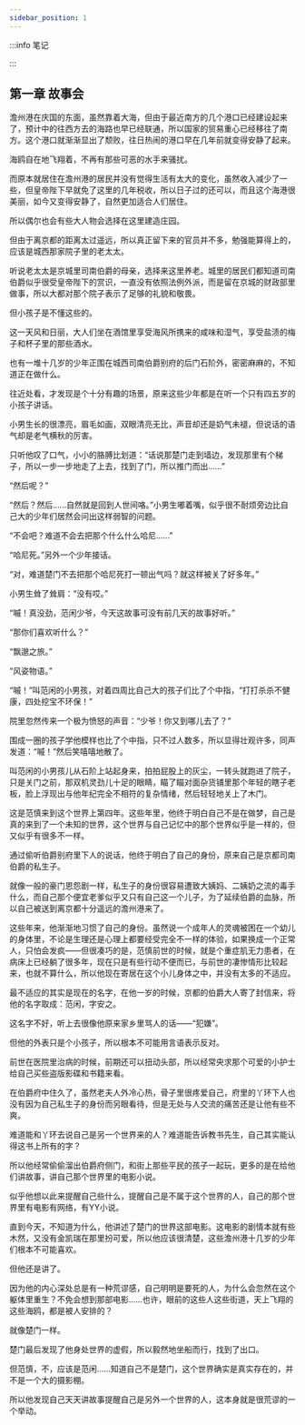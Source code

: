 ```yaml
---
sidebar_position: 1
---
```


:::info 笔记

:::

## 第一章 **故事会**

澹州港在庆国的东面，虽然靠着大海，但由于最近南方的几个港口已经建设起来了，预计中的往西方去的海路也早已经联通，所以国家的贸易重心已经移往了南方。这个港口就渐渐显出了颓败，往日热闹的港口早在几年前就变得安静了起来。

海鸥自在地飞翔着，不再有那些可恶的水手来骚扰。

而原本就居住在澹州港的居民并没有觉得生活有太大的变化，虽然收入减少了一些，但皇帝陛下早就免了这里的几年税收，所以日子过的还可以，而且这个海港很美丽，如今又变得安静了，自然更加适合人们居住。

所以偶尔也会有些大人物会选择在这里建造庄园。

但由于离京都的距离太过遥远，所以真正留下来的官员并不多，勉强能算得上的，应该是城西那家院子里的老太太。

听说老太太是京城里司南伯爵的母亲，选择来这里养老。城里的居民们都知道司南伯爵似乎很受皇帝陛下的赏识，一直没有依照法例外派，而是留在京城的财政部里做事，所以大都对那个院子表示了足够的礼貌和敬畏。

但小孩子是不懂这些的。

这一天风和日丽，大人们坐在酒馆里享受海风所携来的咸味和湿气，享受盐渍的梅子和杯子里的那些酒水。

也有一堆十几岁的少年正围在城西司南伯爵别府的后门石阶外，密密麻麻的，不知道正在做什么。

往近处看，才发现是个十分有趣的场景，原来这些少年都是在听一个只有四五岁的小孩子讲话。

小男生长的很漂亮，眉毛如画，双眼清亮无比，声音却还是奶气未褪，但说话的语气却是老气横秋的厉害。

只听他叹了口气，小小的胳膊比划道：“话说那楚门走到墙边，发现那里有个梯子，所以一步一步地走了上去，找到了门，所以推门而出……”

“然后呢？”

“然后？然后……自然就是回到人世间咯。”小男生嘟着嘴，似乎很不耐烦旁边比自己大的少年们居然会问出这样弱智的问题。

“不会吧？难道不会去把那个什么什么哈尼……”

“哈尼死。”另外一个少年接话。

“对，难道楚门不去把那个哈尼死打一顿出气吗？就这样被关了好多年。”

小男生耸了耸肩：“没有哎。”

“嘁！真没劲，范闲少爷，今天这故事可没有前几天的故事好听。”

“那你们喜欢听什么？”

“飘邈之旅。”

“风姿物语。”

“嘁！”叫范闲的小男孩，对着四周比自己大的孩子们比了个中指，“打打杀杀不健康，四处挖宝不环保！”

院里忽然传来一个极为愤怒的声音：“少爷！你又到哪儿去了？”

围成一圈的孩子学他模样也比了个中指，只不过人数多，所以显得壮观许多，同声发道：“嘁！”然后笑嘻嘻地散了。

叫范闲的小男孩儿从石阶上站起身来，拍拍屁股上的灰尘，一转头就跑进了院子，只是关门之前，那双机灵劲儿十足的眼睛，瞄了瞄对面杂货铺里那个年轻的瞎子老板，脸上浮现出与他年纪完全不相符的复杂情绪，然后轻轻地关上了木门。

这是范慎来到这个世界上第四年。这些年里，他终于明白自己不是在做梦，自己是真的来到了一个未知的世界，这个世界与自己记忆中的那个世界似乎是一样的，但又似乎有很多不一样。

通过偷听伯爵别府里下人的说话，他终于明白了自己的身份，原来自己是京都司南伯爵的私生子。

就像一般的豪门恩怨剧一样，私生子的身份很容易遭致大姨妈、二姨奶之流的毒手什么，而自己那个便宜老爹似乎又只有自己这一个儿子，为了延续伯爵的血脉，所以自己被送到离京都十分遥远的澹州港来了。

这些年来，他渐渐地习惯了自己的身份。虽然说一个成年人的灵魂被困在一个幼儿的身体里，不论是生理还是心理上都要经受完全不一样的体验，如果换成一个正常人，只怕会发疯——但很凑巧的是，范慎前世的时候，就是个重症肌无力患者，在病床上已经躺了很多年，现在只是有些行动不便而已，与前世的凄惨情形比较起来，也就不算什么，所以他现在寄居在这个小儿身体之中，并没有太多的不适应。

最不适应的其实是现在的名字，在他一岁的时候，京都的伯爵大人寄了封信来，将他的名字取成：范闲，字安之。

这名字不好，听上去很像他原来家乡里骂人的话——“犯嫌”。

但他的外表只是个小孩子，所以根本不可能用言语表示反对。

前世在医院里治病的时候，前期还可以扭动头部，所以经常央求那个可爱的小护士给自己买些盗版影碟和书籍来看。

在伯爵府中住久了，虽然老夫人外冷心热，骨子里很疼爱自己，府里的丫环下人也没有因为自己私生子的身份而另眼看待，但是无处与人交流的痛苦还是让他有些不爽。

难道能和丫环去说自己是另一个世界来的人？难道能告诉教书先生，自己其实能认得这书上所有的字？

所以他经常偷偷溜出伯爵府侧门，和街上那些平民的孩子一起玩，更多的是在给他们讲故事，讲自己那个世界里的电影小说。

似乎他想以此来提醒自己些什么，提醒自己是不属于这个世界的人，自己的那个世界里有电影有网络，有YY小说。

直到今天，不知道为什么，他讲述了楚门的世界这部电影。这电影的剧情本就有些木然，又没有金凯瑞在那里扮可爱，所以他应该很清楚，这些澹州港十几岁的少年们根本不可能喜欢。

但他还是讲了。

因为他的内心深处总是有一种荒谬感，自己明明是要死的人，为什么会忽然在这个躯体里重生？不免会想到那部电影……也许，眼前的这些人这些街道，天上飞翔的这些海鸥，都是被人安排的？

就像楚门一样。

楚门最后发现了他身处世界的虚假，所以毅然地坐船而行，找到了出口。

但范慎，不，应该是范闲……知道自己不是楚门，这个世界确实是真实存在的，并不是一个大的摄影棚。

所以他发现自己天天讲故事提醒自己是另外一个世界的人，这本身就是很荒谬的一个举动。

